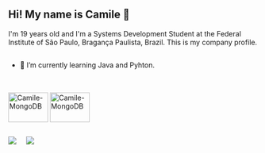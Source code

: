 ## Hi! My name is Camile 👋

 I'm 19 years old and I'm a Systems Development Student at the Federal Institute of São Paulo, Bragança Paulista, Brazil.
 This is my company profile.
 
##

- 🌱 I’m currently learning Java and Pyhton.

##

<div style="display: inline-block"><br>
   <img align="center" alt="Camile-MongoDB" height="60" width="80" src="https://cdn.jsdelivr.net/gh/devicons/devicon/icons/java/java-original.svg" />
   <img align="center" alt="Camile-MongoDB" height="60" width="80" src="https://cdn.jsdelivr.net/gh/devicons/devicon/icons/python/python-original.svg" />
</div>

##

<div>
  <a href="https://www.linkedin.com/in/camile-macedo-a24034214?utm_source=share&utm_campaign=share_via&utm_content=profile&utm_medium=android_app" target="blank"><img src="https://img.shields.io/badge/LinkedIn-0077B5?style=for-the-badge&logo=linkedin&logoColor=white"></a> &nbsp &nbsp
 <a href="https://instagram.com/c_mile_?igshid=OGQ5ZDc2ODk2ZA=="><img src="https://img.shields.io/badge/Instagram-E4405F?style=for-the-badge&logo=instagram&logoColor=white"></a>
</div>
